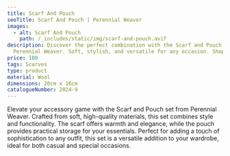 ```yaml
---
title: Scarf And Pouch
seoTitle: Scarf And Pouch | Perennial Weaver
images:
  - alt: Scarf And Pouch
    path: /_includes/static/img/scarf-and-pouch.avif
description: Discover the perfect combination with the Scarf and Pouch set from
  Perennial Weaver. Soft, stylish, and versatile for any occasion. Shop now!
price: 100
tags: Scarves
type: product
material: Wool
dimensions: 20cm x 16cm
catalogueNumber: 2024-9
---
```

Elevate your accessory game with the Scarf and Pouch set from Perennial Weaver. Crafted from soft, high-quality materials, this set combines style and functionality. The scarf offers warmth and elegance, while the pouch provides practical storage for your essentials. Perfect for adding a touch of sophistication to any outfit, this set is a versatile addition to your wardrobe, ideal for both casual and special occasions.
